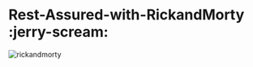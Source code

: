 # Rest-Assured-with-RickandMorty :jerry-scream:

![rickandmorty](https://github.com/sevilayagil/Rest-Assured-with-RickandMorty/blob/master/Pink%20and%20Blue%20Galaxy%20Gaming%20Youtube%20Channel%20Art.png?raw=true)
